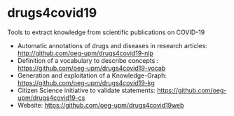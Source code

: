 # drugs4covid19
Tools to extract knowledge from scientific publications on COVID-19


- Automatic annotations of drugs and diseases in research articles: http://github.com/oeg-upm/drugs4covid19-nlp
- Definition of a vocabulary to describe concepts : https://github.com/oeg-upm/drugs4covid19-vocab
- Generation and exploitation of a Knowledge-Graph: https://github.com/oeg-upm/drugs4covid19-kg
- Citizen Science initiative to validate statements: https://github.com/oeg-upm/drugs4covid19-cs
- Website: https://github.com/oeg-upm/drugs4covid19web

